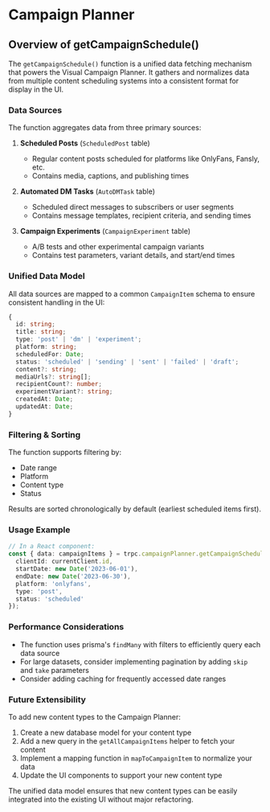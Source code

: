 # Campaign Planner

## Overview of getCampaignSchedule()

The `getCampaignSchedule()` function is a unified data fetching mechanism that powers the Visual Campaign Planner. It gathers and normalizes data from multiple content scheduling systems into a consistent format for display in the UI.

### Data Sources

The function aggregates data from three primary sources:

1. **Scheduled Posts** (`ScheduledPost` table)
   - Regular content posts scheduled for platforms like OnlyFans, Fansly, etc.
   - Contains media, captions, and publishing times

2. **Automated DM Tasks** (`AutoDMTask` table)
   - Scheduled direct messages to subscribers or user segments
   - Contains message templates, recipient criteria, and sending times

3. **Campaign Experiments** (`CampaignExperiment` table)
   - A/B tests and other experimental campaign variants
   - Contains test parameters, variant details, and start/end times

### Unified Data Model

All data sources are mapped to a common `CampaignItem` schema to ensure consistent handling in the UI:

```typescript
{
  id: string;
  title: string;
  type: 'post' | 'dm' | 'experiment';
  platform: string;
  scheduledFor: Date;
  status: 'scheduled' | 'sending' | 'sent' | 'failed' | 'draft';
  content?: string;
  mediaUrls?: string[];
  recipientCount?: number;
  experimentVariant?: string;
  createdAt: Date;
  updatedAt: Date;
}
```

### Filtering & Sorting

The function supports filtering by:
- Date range
- Platform
- Content type
- Status

Results are sorted chronologically by default (earliest scheduled items first).

### Usage Example

```typescript
// In a React component:
const { data: campaignItems } = trpc.campaignPlanner.getCampaignSchedule.useQuery({
  clientId: currentClient.id,
  startDate: new Date('2023-06-01'),
  endDate: new Date('2023-06-30'),
  platform: 'onlyfans',
  type: 'post',
  status: 'scheduled'
});
```

### Performance Considerations

- The function uses prisma's `findMany` with filters to efficiently query each data source
- For large datasets, consider implementing pagination by adding `skip` and `take` parameters
- Consider adding caching for frequently accessed date ranges

### Future Extensibility

To add new content types to the Campaign Planner:

1. Create a new database model for your content type
2. Add a new query in the `getAllCampaignItems` helper to fetch your content
3. Implement a mapping function in `mapToCampaignItem` to normalize your data
4. Update the UI components to support your new content type

The unified data model ensures that new content types can be easily integrated into the existing UI without major refactoring. 